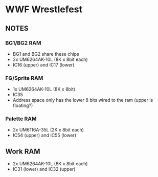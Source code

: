 # WWF Wrestlefest
## NOTES

### BG1/BG2 RAM
* BG1 and BG2 share these chips
* 2x UM6264AK-10L (8K x 8bit each)
* IC16 (upper) and IC17 (lower)

### FG/Sprite RAM
* 1x UM6264AK-10L (8K x 8bit)
* IC35
* Address space only has the lower 8 bits wired to the ram (upper is floating?)

### Palette RAM
* 2x UM6116A-35L (2K x 8bit each)
* IC54 (upper) and IC55 (lower)

## Work RAM
* 2x UM6264AK-10L (8K x 8bit each)
* IC31 (lower) and IC32 (upper)
